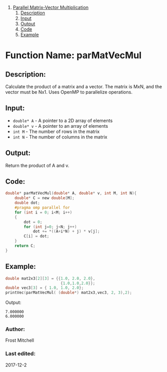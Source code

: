 1. [Parallel Matrix-Vector Multiplication](#function-name-parmatvecmul)
    1. [Description](#description)
    2. [Input](#input)
    3. [Output](#output)
    4. [Code](#code)
    5. [Example](#example)

# Function Name: parMatVecMul

## Description: 
Calculate the product of a matrix and a vector. The matrix is MxN, and the vector must be Nx1. Uses OpenMP to parallelize operations.

## Input:
*  `double* A` - A pointer to a 2D array of elements
*  `double* v` - A pointer to an array of elements
*  `int M` - The number of rows in the matrix 
*  `int N` - The number of columns in the matrix 

## Output:
Return the product of A and v. 

## Code:
```c
double* parMatVecMul(double* A, double* v, int M, int N){
    double* C = new double[M];
    double dot;
    #pragma omp parallel for
    for (int i = 0; i<M; i++)
    {
        dot = 0;
        for (int j=0; j<N; j++)
            dot += *((A+i*N) + j) * v[j];
        C[i] = dot;
    }
    return C;
}
```

## Example:
```c
double mat2x3[2][3] = {{1.0, 2.0, 2.0},
						{1.0,1.0,2.0}};
double vec3[3] = { 1.0, 1.0, 2.0};
printVec(parMatVecMul( (double*) mat2x3,vec3, 2, 3),2);
```
Output:
```
7.000000 
6.000000 
```

### Author: 
Frost Mitchell

### Last edited:
2017-12-2
